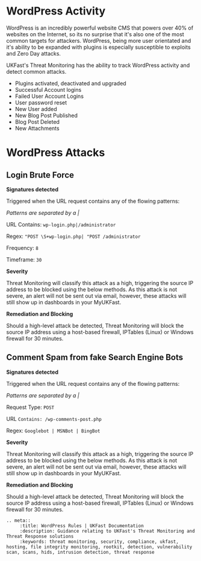 
# WordPress Activity

WordPress is an incredibly powerful website CMS that powers over 40% of websites on the Internet, so its no surprise that it's also one of the most common targets for attackers. WordPress, being more user orientated and it's ability to be expanded with plugins is especially susceptible to exploits and Zero Day attacks. 

UKFast's Threat Monitoring has the ability to track WordPress activity and detect common attacks.

* Plugins activated, deactivated and upgraded
* Successful Account logins
* Failed User Account Logins
* User password reset
* New User added
* New Blog Post Published
* Blog Post Deleted
* New Attachments

# WordPress Attacks

## Login Brute Force

**Signatures detected**

Triggered when the URL request contains any of the flowing patterns:

*Patterns are separated by a |*

URL Contains: ```wp-login.php|/administrator```

Regex: ```"POST \S+wp-login.php| "POST /administrator```

Frequency: ```8```

Timeframe: ```30```

**Severity**

Threat Monitoring will classify this attack as a high, triggering the source IP address to be blocked using the below methods. As this attack is not severe, an alert will not be sent out via email, however, these attacks will still show up in dashboards in your MyUKFast.

**Remediation and Blocking**

Should a high-level attack be detected, Threat Monitoring will block the source IP address using a host-based firewall, IPTables (Linux) or Windows firewall for 30 minutes.

## Comment Spam from fake Search Engine Bots

**Signatures detected**

Triggered when the URL request contains any of the flowing patterns:

*Patterns are separated by a |*

Request Type: ```POST```

URL ```Contains: /wp-comments-post.php```

Regex: ```Googlebot | MSNBot | BingBot```
 
**Severity**

Threat Monitoring will classify this attack as a high, triggering the source IP address to be blocked using the below methods. As this attack is not severe, an alert will not be sent out via email, however, these attacks will still show up in dashboards in your MyUKFast.

**Remediation and Blocking**

Should a high-level attack be detected, Threat Monitoring will block the source IP address using a host-based firewall, IPTables (Linux) or Windows firewall for 30 minutes.


```eval_rst
.. meta::
     :title: WordPress Rules | UKFast Documentation
     :description: Guidance relating to UKFast's Threat Monitoring and Threat Response solutions
     :keywords: threat monitoring, security, compliance, ukfast, hosting, file integrity monitoring, rootkit, detection, vulnerability scan, scans, hids, intrusion detection, threat response
```

